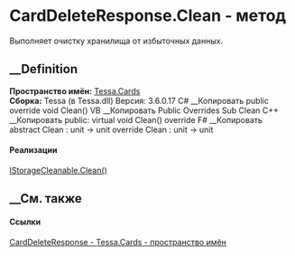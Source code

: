 # CardDeleteResponse.Clean - метод
Выполняет очистку хранилища от избыточных данных.
##  __Definition
 **Пространство имён:** [Tessa.Cards](N_Tessa_Cards.htm)  
 **Сборка:** Tessa (в Tessa.dll) Версия: 3.6.0.17
C# __Копировать
     public override void Clean()
VB __Копировать
     Public Overrides Sub Clean
C++ __Копировать
     public:
    virtual void Clean() override
F# __Копировать
     abstract Clean : unit -> unit 
    override Clean : unit -> unit 
#### Реализации
[IStorageCleanable.Clean()](M_Tessa_Platform_Storage_IStorageCleanable_Clean.htm)  
##  __См. также
#### Ссылки
[CardDeleteResponse - ](T_Tessa_Cards_CardDeleteResponse.htm)
[Tessa.Cards - пространство имён](N_Tessa_Cards.htm)
